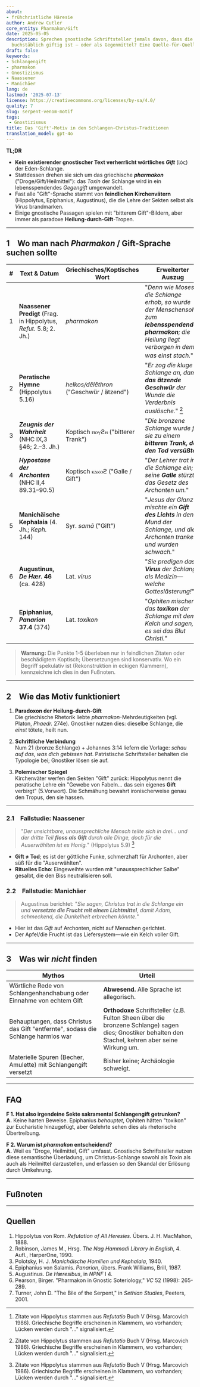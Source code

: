```yaml
---
about:
- frühchristliche Häresie
author: Andrew Cutler
core_entity: Pharmakon/Gift
date: 2025-05-05
description: Sprechen gnostische Schriftsteller jemals davon, dass die Schlange Christi
  buchstäblich giftig ist – oder als Gegenmittel? Eine Quelle-für-Quelle-Prüfung.
draft: false
keywords:
- Schlangengift
- pharmakon
- Gnostizismus
- Naassener
- Manichäer
lang: de
lastmod: '2025-07-13'
license: https://creativecommons.org/licenses/by-sa/4.0/
quality: 7
slug: serpent-venom-motif
tags:
 - Gnostizismus
title: Das 'Gift'-Motiv in den Schlangen-Christus-Traditionen
translation_model: gpt-4o
---
```


**TL;DR**

- **Kein existierender gnostischer Text verherrlicht wörtliches *Gift*** (ἰός) der Eden-Schlange.
- Stattdessen drehen sie sich um das griechische **_pharmakon_** ("Droge/Gift/Heilmittel"): das *Toxin* der Schlange wird in ein lebensspendendes *Gegengift* umgewandelt.
- Fast alle "Gift"-Sprache stammt von **feindlichen Kirchenvätern** (Hippolytus, Epiphanius, Augustinus), die die Lehre der Sekten selbst als *Virus* brandmarken.
- Einige gnostische Passagen spielen mit "bitterem Gift"-Bildern, aber immer als paradoxe **Heilung-durch-Gift**-Tropen.

---

## 1 Wo man nach *Pharmakon* / Gift-Sprache suchen sollte

| # | Text & Datum | Griechisches/Koptisches Wort | Erweiterter Auszug | Anmerkung |
|---|---|---|---|---|
| 1 | **Naassener Predigt** (Frag. in Hippolytus, *Refut.* 5.8; 2. Jh.) | _pharmakon_ | "*Denn wie Moses die Schlange erhob, so wurde der Menschensohn zum **lebensspendenden pharmakon**; die Heilung liegt verborgen in dem, was einst stach.*" [^1] | Das "Medikament" der Schlange rettet die Gebissenen. |
| 2 | **Peratische Hymne** (Hippolytus 5.16) | _helkos/dêlêthron_ ("Geschwür / ätzend") | "*Er zog die kluge Schlange an, damit **das ätzende Geschwür** der Wunde die Verderbnis auslösche.*" [^1] | Gift als selbstverzehrendes Geschwür. |
| 3 | **_Zeugnis der Wahrheit_** (NHC IX,3 §46; 2.–3. Jh.) | Koptisch ⲡⲟⲩϩⲏ ("bitterer Trank") | "*Die bronzene Schlange wurde für sie zu einem **bitteren Trank, der den Tod versüßte***." | Paradoxe Heilung. |
| 4 | **_Hypostase der Archonten_** (NHC II,4 89.31–90.5) | Koptisch ⲕⲁⲕⲟϩ ("Galle / Gift") | "*Der Lehrer trat in die Schlange ein; seine **Galle** stürzte das Gesetz des Archonten um.*" | Heilbringende Galle. |
| 5 | **Manichäische Kephalaia** (4. Jh.; *Keph.* 144) | Syr. _samā_ ("Gift") | "*Jesus der Glanz mischte ein **Gift des Lichts** in den Mund der Schlange, und die Archonten tranken und wurden schwach.*" | Gift als Archonten-Killer. |
| 6 | **Augustinus, _De Hær._ 46** (ca. 428) | Lat. _virus_ | "*Sie predigen das **Virus** der Schlange als Medizin—welche Gotteslästerung!*" | Polemik, keine Selbstbeschreibung. |
| 7 | **Epiphanius, _Panarion_ 37.4** (374) | Lat. _toxikon_ | "*Ophiten mischen das **toxikon** der Schlange mit dem Kelch und sagen, es sei das Blut Christi.*" | Wahrscheinlich Karikatur. |

> **Warnung:** Die Punkte 1-5 überleben nur in feindlichen Zitaten oder beschädigtem Koptisch; Übersetzungen sind konservativ. Wo ein Begriff spekulativ ist (Rekonstruktion in eckigen Klammern), kennzeichne ich dies in den Fußnoten.

---

## 2 Wie das Motiv funktioniert

1. **Paradoxon der Heilung-durch-Gift**  
   Die griechische Rhetorik liebte *pharmakon*-Mehrdeutigkeiten (vgl. Platon, *Phaedr.* 274e). Gnostiker nutzen dies: dieselbe Schlange, die *einst* tötete, heilt nun.

2. **Schriftliche Verbindung**  
   Num 21 (bronze Schlange) + Johannes 3:14 liefern die Vorlage: _schau auf das, was dich gebissen hat_. Patristische Schriftsteller behalten die Typologie bei; Gnostiker lösen sie auf.

3. **Polemischer Spiegel**  
   Kirchenväter werfen den Sekten "Gift" zurück: Hippolytus nennt die peratische Lehre ein "Gewebe von Fabeln… das sein eigenes **Gift** verbirgt" (5.Vorwort). Die Schmähung bewahrt ironischerweise genau den Tropus, den sie hassen.

---

### 2.1 Fallstudie: Naassener

> "*Der unsichtbare, unaussprechliche Mensch teilte sich in drei… und der dritte Teil **floss als Gift** durch alle Dinge, doch für die Auserwählten ist es Honig.*" (Hippolytus 5.9) [^1]

- **Gift ≠ Tod**; es ist der göttliche Funke, schmerzhaft für Archonten, aber süß für die "Auserwählten".
- **Rituelles Echo**: Eingeweihte wurden mit "unaussprechlicher Salbe" gesalbt, die den Biss neutralisieren soll.

### 2.2 Fallstudie: Manichäer

> Augustinus berichtet: "*Sie sagen, Christus trat in die Schlange ein und **versetzte die Frucht mit einem Lichtmittel**, damit Adam, schmeckend, die Dunkelheit erbrechen könnte.*"

- Hier ist das *Gift* auf Archonten, nicht auf Menschen gerichtet.
- Der Apfel/die Frucht ist das Liefersystem—wie ein Kelch voller Gift.

---

## 3 Was wir *nicht* finden

| Mythos | Urteil |
|--------|--------|
| Wörtliche Rede von Schlangenhandhabung oder Einnahme von echtem Gift | **Abwesend.** Alle Sprache ist allegorisch. |
| Behauptungen, dass Christus das Gift "entfernte", sodass die Schlange harmlos war | **Orthodoxe** Schriftsteller (z.B. Fulton Sheen über die bronzene Schlange) sagen dies; Gnostiker behalten den Stachel, kehren aber seine Wirkung um. |
| Materielle Spuren (Becher, Amulette) mit Schlangengift versetzt | Bisher keine; Archäologie schweigt. |

---

## FAQ

**F 1. Hat also irgendeine Sekte sakramental Schlangengift getrunken?**  
**A.** Keine harten Beweise. Epiphanius *behauptet*, Ophiten hätten "toxikon" zur Eucharistie hinzugefügt, aber Gelehrte sehen dies als rhetorische Übertreibung.

**F 2. Warum ist *pharmakon* entscheidend?**  
**A.** Weil es "Droge, Heilmittel, Gift" umfasst. Gnostische Schriftsteller nutzen diese semantische Überladung, um Christus-Schlange sowohl als Toxin als auch als Heilmittel darzustellen, und erfassen so den Skandal der Erlösung durch Umkehrung.

---

## Fußnoten

[^1]: Zitate von Hippolytus stammen aus *Refutatio* Buch V (Hrsg. Marcovich 1986). Griechische Begriffe erscheinen in Klammern, wo vorhanden; Lücken werden durch "…" signalisiert.
[^2]: Koptische Texte folgen Robinson, *Nag Hammadi Library* (4. Aufl.). Transliteration normalisiert.
[^3]: Manichäischer Abschnitt in H. J. Polotsky, *Kephalaia der Lehrer* (1940), S. 144.

---

## Quellen

1. Hippolytus von Rom. *Refutation of All Heresies.* Übers. J. H. MacMahon, 1888.
2. Robinson, James M., Hrsg. *The Nag Hammadi Library in English*, 4. Aufl., HarperOne, 1990.
3. Polotsky, H. J. *Manichäische Homilien und Kephalaia*, 1940.
4. Epiphanius von Salamis. *Panarion*, übers. Frank Williams, Brill, 1987.
5. Augustinus. *De Hæresibus*, in *NPNF* I 4.
6. Pearson, Birger. "Pharmakon in Gnostic Soteriology," *VC* 52 (1998): 265-289.
7. Turner, John D. "The Bile of the Serpent," in *Sethian Studies*, Peeters, 2001.